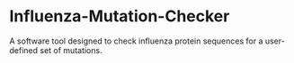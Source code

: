 # Influenza-Mutation-Checker
A software tool designed to check influenza protein sequences for a user-defined set of mutations.
